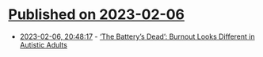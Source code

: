 # [Published on 2023-02-06](index.md)

* [2023-02-06, 20:48:17](https://news.ycombinator.com/item?id=34684110) - [‘The Battery’s Dead’: Burnout Looks Different in Autistic Adults](https://www.nytimes.com/2021/09/03/well/live/autistic-burnout-advice.html)
